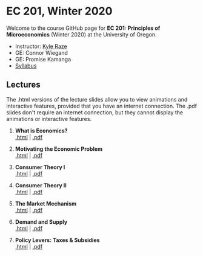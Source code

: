 # EC 201, Winter 2020

Welcome to the course GitHub page for **EC 201: Principles of Microeconomics** (Winter 2020) at the University of Oregon.

- Instructor: [Kyle Raze](https://kyleraze.com)
- GE: Connor Wiegand 
- GE: Promise Kamanga
- [Syllabus](https://raw.githack.com/kyleraze/EC201_Microeconomics/master/Syllabus/syllabus.pdf)

## Lectures

The .html versions of the lecture slides allow you to view animations and interactive features, provided that you have an internet connection. The .pdf slides don't require an internet connection, but they cannot display the animations or interactive features.

1. **What is Economics?** <br> [.html](https://raw.githack.com/kyleraze/EC201_Microeconomics/master/Lectures/01-Introduction/01-Introduction.html) | [.pdf](https://raw.githack.com/kyleraze/EC201_Microeconomics/master/Lectures/01-Introduction/01-Introduction.pdf)

2. **Motivating the Economic Problem** <br> [.html](https://raw.githack.com/kyleraze/EC201_Microeconomics/master/Lectures/02-Economic_Problem_Motivation/02-Economic_Problem_Motivation.html) | [.pdf](https://raw.githack.com/kyleraze/EC201_Microeconomics/master/Lectures/02-Economic_Problem_Motivation/02-Economic_Problem_Motivation.pdf)

3. **Consumer Theory I** <br> [.html](https://raw.githack.com/kyleraze/EC201_Microeconomics/master/Lectures/03-Consumer_Theory/03-Consumer_Theory.html) | [.pdf](https://raw.githack.com/kyleraze/EC201_Microeconomics/master/Lectures/03-Consumer_Theory/03-Consumer_Theory.pdf)

4. **Consumer Theory II** <br> [.html](https://raw.githack.com/kyleraze/EC201_Microeconomics/master/Lectures/04-Consumer_Theory/04-Consumer_Theory.html) | [.pdf](https://raw.githack.com/kyleraze/EC201_Microeconomics/master/Lectures/04-Consumer_Theory/04-Consumer_Theory.pdf)

5. **The Market Mechanism** <br> [.html](https://raw.githack.com/kyleraze/EC201_Microeconomics/master/Lectures/05-Market_Mechanism/05-Market_Mechanism.html) | [.pdf](https://raw.githack.com/kyleraze/EC201_Microeconomics/master/Lectures/05-Market_Mechanism/05-Market_Mechanism.pdf)

6. **Demand and Supply** <br> [.html](https://raw.githack.com/kyleraze/EC201_Microeconomics/master/Lectures/06-Demand_Supply/06-Demand_Supply.html) | [.pdf](https://raw.githack.com/kyleraze/EC201_Microeconomics/master/Lectures/06-Demand_Supply/06-Demand_Supply.pdf)

7. **Policy Levers: Taxes & Subsidies** <br> [.html](https://raw.githack.com/kyleraze/EC201_Microeconomics/master/Lectures/07-Policy_Taxes_Subsidies/07-Policy_Taxes_Subsidies.html) | [.pdf](https://raw.githack.com/kyleraze/EC201_Microeconomics/master/Lectures/07-Policy_Taxes_Subsidies/07-Policy_Taxes_Subsidies.pdf)